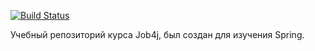 [![Build Status](https://app.travis-ci.com/Xazeq/job4j_spring.svg?branch=master)](https://app.travis-ci.com/Xazeq/job4j_spring)

Учебный репозиторий курса Job4j, был создан для изучения Spring.